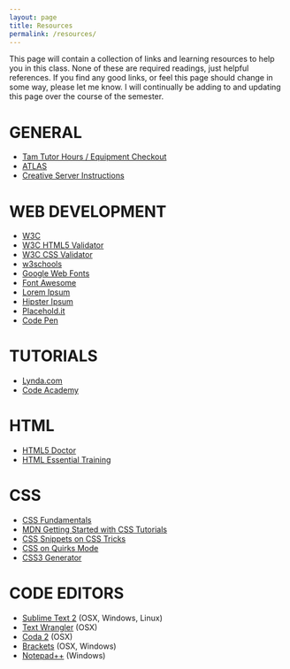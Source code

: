 ```yaml
---
layout: page
title: Resources
permalink: /resources/
---
```


This page will contain a collection of links and learning resources to help you in this class. None of these are required readings, just helpful references. If you find any good links, or feel this page should change in some way, please let me know. I will continually be adding to and updating this page over the course of the semester.

# GENERAL
+ [Tam Tutor Hours / Equipment Checkout](http://tam.colorado.edu/)
+ [ATLAS](http://atlas.colorado.edu/)
+ [Creative Server Instructions](http://creative.colorado.edu/~schaal/web/pdf/creative-server-instructions.pdf)

# WEB DEVELOPMENT
+ [W3C](https://www.w3.org/)
+ [W3C HTML5 Validator](http://validator.w3.org/)
+ [W3C CSS Validator](http://jigsaw.w3.org/css-validator/)
+ [w3schools](http://www.w3schools.com/)
+ [Google Web Fonts](https://www.google.com/fonts/)
+ [Font Awesome](http://fortawesome.github.io/Font-Awesome/)
+ [Lorem Ipsum](http://lipsum.lipsum.com/)
+ [Hipster Ipsum](http://hipsum.co/)
+ [Placehold.it](http://placehold.it/)
+ [Code Pen](http://codepen.io/)


# TUTORIALS
+ [Lynda.com](http://lynda.colorado.edu)
+ [Code Academy](https://www.codecademy.com/)

# HTML
+ [HTML5 Doctor](http://html5doctor.com/)
+ [HTML Essential Training](http://www.lynda.com/HTML-tutorials/HTML-Essential-Training/170427-2.html)

# CSS
+ [CSS Fundamentals](http://www.lynda.com/Web-Interactive-CSS-tutorials/CSS-Fundamentals/80436-2.html)
+ [MDN Getting Started with CSS Tutorials](https://developer.mozilla.org/en-US/docs/Web/Guide/CSS/Getting_started)
+ [CSS Snippets on CSS Tricks](https://css-tricks.com/snippets/)
+ [CSS on Quirks Mode](http://www.quirksmode.org/css/)
+ [CSS3 Generator](http://css3generator.com/)

# CODE EDITORS
+ [Sublime Text 2](http://www.sublimetext.com/) (OSX, Windows, Linux)
+ [Text Wrangler](http://www.barebones.com/products/TextWrangler/) (OSX)
+ [Coda 2](http://panic.com/coda/) (OSX)
+ [Brackets](http://brackets.io/) (OSX, Windows)
+ [Notepad++](https://notepad-plus-plus.org/) (Windows)

